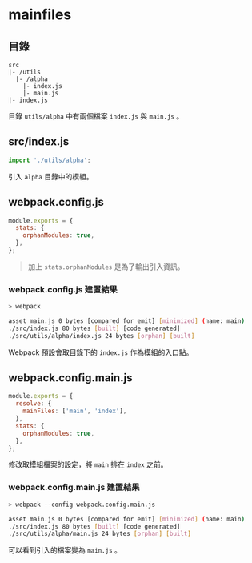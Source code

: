 # mainfiles

## 目錄

```plaintext
src
|- /utils
  |- /alpha
    |- index.js
    |- main.js
|- index.js
```

目錄 `utils/alpha` 中有兩個檔案 `index.js` 與 `main.js` 。

## src/index.js

```js
import './utils/alpha';
```

引入 `alpha` 目錄中的模組。

## webpack.config.js

```js
module.exports = {
  stats: {
    orphanModules: true,
  },
};
```

> 加上 `stats.orphanModules` 是為了輸出引入資訊。

### webpack.config.js 建置結果

```bash
> webpack

asset main.js 0 bytes [compared for emit] [minimized] (name: main)
./src/index.js 80 bytes [built] [code generated]
./src/utils/alpha/index.js 24 bytes [orphan] [built]
```

Webpack 預設會取目錄下的 `index.js` 作為模組的入口點。

## webpack.config.main.js

```js
module.exports = {
  resolve: {
    mainFiles: ['main', 'index'],
  },
  stats: {
    orphanModules: true,
  },
};
```

修改取模組檔案的設定，將 `main` 排在 `index` 之前。

### webpack.config.main.js 建置結果

```bash
> webpack --config webpack.config.main.js

asset main.js 0 bytes [compared for emit] [minimized] (name: main)
./src/index.js 80 bytes [built] [code generated]
./src/utils/alpha/main.js 24 bytes [orphan] [built]
```

可以看到引入的檔案變為 `main.js` 。
